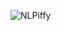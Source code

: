 


![NLPiffy](https://user-images.githubusercontent.com/58151963/202764791-c38be4f0-6aa9-4fde-a480-d9a79b90c5d3.gif)